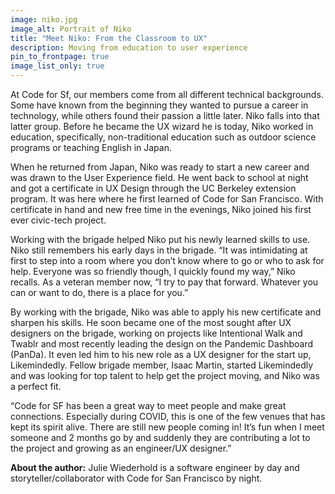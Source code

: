 ```yaml
---
image: niko.jpg
image_alt: Portrait of Niko
title: "Meet Niko: From the Classroom to UX"
description: Moving from education to user experience
pin_to_frontpage: true
image_list_only: true
---
```

At Code for Sf, our members come from all different technical backgrounds. Some have known from the beginning they wanted to pursue a career in technology, while others found their passion a little later. Niko falls into that latter group. Before he became the UX wizard he is today, Niko worked in education, specifically, non-traditional education such as outdoor science programs or teaching English in Japan.

When he returned from Japan, Niko was ready to start a new career and was drawn to the User Experience field. He went back to school at night and got a certificate in UX Design through the UC Berkeley extension program. It was here where he first learned of Code for  San Francisco. With certificate in hand and new free time in the evenings, Niko joined his first ever civic-tech project. 

Working with the brigade helped Niko put his newly learned skills to use. Niko still remembers his early days in the brigade. “It was intimidating at first to step into a room where you don’t know where to go or who to ask for help. Everyone was so friendly though, I quickly found my way,” Niko recalls. As a veteran member now, “I try to pay that forward. Whatever you can or want to do, there is a place for you.” 

By working with the brigade, Niko was able to apply his new certificate and sharpen his skills. He soon became one of the most sought after UX designers on the brigade, working on projects like Intentional Walk and Twablr and most recently leading the design on the  Pandemic Dashboard (PanDa). It even led him to his new role as a UX designer for the start up, Likemindedly. Fellow brigade member, Isaac Martin, started Likemindedly and was looking for top talent to help get the project moving, and Niko was a perfect fit.

“Code for SF has been a great way to meet people and make great connections. Especially during COVID, this is one of the few venues that has kept its spirit alive. There are still new people coming in! It’s fun when I meet someone and 2 months go by and suddenly they are contributing a lot to the project and growing as an engineer/UX designer.”

**About the author:** Julie Wiederhold is a software engineer by day and storyteller/collaborator with Code for San Francisco by night.
